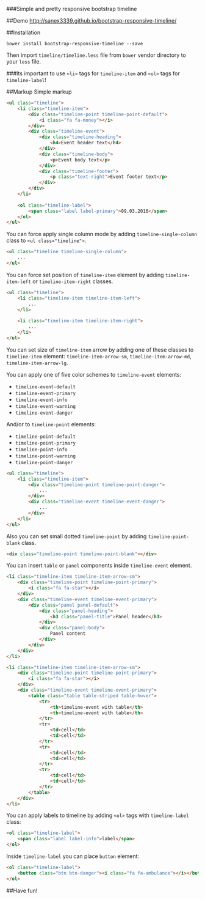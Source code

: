 ###Simple and pretty responsive bootstrap timeline

##Demo
http://sanex3339.github.io/bootstrap-responsive-timeline/

##Installation
```
bower install bootstrap-responsive-timeline --save
```

Then import `timeline/timeline.less` file from `bower` vendor directory to your `less` file.

###Its important to use `<li>` tags for `timeline-item` and `<ol>` tags for `timeline-label`!

##Markup
Simple markup
```html
<ul class="timeline">
	<li class="timeline-item">
		<div class="timeline-point timeline-point-default">
			<i class="fa fa-money"></i>
		</div>
		<div class="timeline-event">
			<div class="timeline-heading">
				<h4>Event header text</h4>
			</div>
			<div class="timeline-body">
				<p>Event body text</p>
			</div>
			<div class="timeline-footer">
				<p class="text-right">Event footer text</p>
			</div>
		</div>
	</li>
	
	<ol class="timeline-label">
		<span class="label label-primary">09.03.2016</span>
	</ol>
</ul>
```

You can force apply single column mode by adding `timeline-single-column` class to `<ul class="timeline">`.

```html
<ul class="timeline timeline-single-column">
	...
</ul>
```

You can force set position of `timeline-item` element by adding `timeline-item-left` or `timeline-item-right` classes.

```html
<ul class="timeline">
	<li class="timeline-item timeline-item-left">
		...
	</li>
	
	<li class="timeline-item timeline-item-right">
		...
	</li>
</ul>
```

You can set size of `timeline-item` arrow by adding one of these classes to `timeline-item` element: `timeline-item-arrow-sm`, `timeline-item-arrow-md`, `timeline-item-arrow-lg`.

You can apply one of five color schemes to `timeline-event` elements:

* `timeline-event-default`
* `timeline-event-primary`
* `timeline-event-info`
* `timeline-event-warning`
* `timeline-event-danger`

And/or to `timeline-point` elements:

* `timeline-point-default`
* `timeline-point-primary`
* `timeline-point-info`
* `timeline-point-warning`
* `timeline-point-danger`

```html
<ul class="timeline">
	<li class="timeline-item">
		<div class="timeline-point timeline-point-danger">
			...
		</div>
		<div class="timeline-event timeline-event-danger">
			...
		</div>
	</li>
</ul>
```

Also you can set small dotted `timeline-point` by adding `timeline-point-blank` class.

```html
<div class="timeline-point timeline-point-blank"></div>
```

You can insert `table` or `panel` components inside `timeline-event` element.

```html
<li class="timeline-item timeline-item-arrow-sm">
	<div class="timeline-point timeline-point-primary">
		<i class="fa fa-star"></i>
	</div>
	<div class="timeline-event timeline-event-primary">
		<div class="panel panel-default">
			<div class="panel-heading">
				<h3 class="panel-title">Panel header</h3>
			</div>
			<div class="panel-body">
				Panel content
			</div>
		</div>
	</div>
</li>

<li class="timeline-item timeline-item-arrow-sm">
	<div class="timeline-point timeline-point-primary">
		<i class="fa fa-star"></i>
	</div>
	<div class="timeline-event timeline-event-primary">
		<table class="table table-striped table-hover">
			<tr>
				<th>timeline-event with table</th>
				<th>timeline-event with table</th>
			</tr>
			<tr>
				<td>cell</td>
				<td>cell</td>
			</tr>
			<tr>
				<td>cell</td>
				<td>cell</td>
			</tr>
			<tr>
				<td>cell</td>
				<td>cell</td>
			</tr>
		</table>
	</div>
</li>
```

You can apply labels to timeline by adding `<ol>` tags with `timeline-label` class:

```html
<ol class="timeline-label">
	<span class="label label-info">label</span>
</ol>
```

Inside `timeline-label` you can place `button` element:

```html
<ol class="timeline-label">
	<button class="btn btn-danger"><i class="fa fa-ambulance"></i></button>
</ol>
```

##Have fun!
